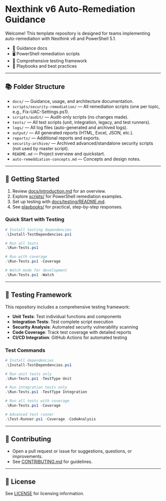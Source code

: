 # Nexthink v6 Auto-Remediation Guidance

Welcome! This template repository is designed for teams implementing auto-remediation with Nexthink v6 and PowerShell 5.1.

- 📄 Guidance docs
- 🖥️ PowerShell remediation scripts
- 🧪 Comprehensive testing framework
- 📝 Playbooks and best practices

---


## 📚 Folder Structure

- `docs/` — Guidance, usage, and architecture documentation.
- `scripts/security-remediation/` — All remediation scripts (one per topic, e.g., Fix-UAC-Settings.ps1).
- `scripts/audit/` — Audit-only scripts (no changes made).
- `tests/` — All test scripts (unit, integration, legacy, and test runners).
- `logs/` — All log files (auto-generated and archived logs).
- `output/` — All generated reports (HTML, Excel, JSON, etc.).
- `reports/` — Additional reports and exports.
- `security-archive/` — Archived advanced/standalone security scripts (not used by master script).
- `README.md` — Project overview and quickstart.
- `auto-remeddiation-concepts.md` — Concepts and design notes.

---

## 🚀 Getting Started

1. Review [docs/introduction.md](docs/introduction.md) for an overview.
2. Explore [scripts/](scripts/) for PowerShell remediation examples.
3. Set up testing with [docs/testing/README.md](docs/testing/README.md).
4. See [playbooks/](playbooks/) for practical, step-by-step responses.

### Quick Start with Testing

```powershell
# Install testing dependencies
.\Install-TestDependencies.ps1

# Run all tests
.\Run-Tests.ps1

# Run with coverage
.\Run-Tests.ps1 -Coverage

# Watch mode for development
.\Run-Tests.ps1 -Watch
```

---

## 🧪 Testing Framework

This repository includes a comprehensive testing framework:

- **Unit Tests**: Test individual functions and components
- **Integration Tests**: Test complete script execution  
- **Security Analysis**: Automated security vulnerability scanning
- **Code Coverage**: Track test coverage with detailed reports
- **CI/CD Integration**: GitHub Actions for automated testing

### Test Commands

```powershell
# Install dependencies
.\Install-TestDependencies.ps1

# Run unit tests only
.\Run-Tests.ps1 -TestType Unit

# Run integration tests only  
.\Run-Tests.ps1 -TestType Integration

# Run all tests with coverage
.\Run-Tests.ps1 -Coverage

# Advanced test runner
.\Test-Runner.ps1 -Coverage -CodeAnalysis
```

---

## 🤝 Contributing

- Open a pull request or issue for suggestions, questions, or improvements.
- See [CONTRIBUTING.md](CONTRIBUTING.md) for guidelines.

---

## 📄 License

See [LICENSE](LICENSE) for licensing information.
